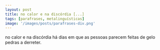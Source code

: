 ```yaml
---
layout: post
title: no calor e na discórdia [...]
tags: [parafrases, metalinguísticas]
image: '/images/posts/parafrases-div.png'
---
```


no calor e na discórdia
há dias em que
as pessoas parecem feitas de gelo
pedras a derreter.
